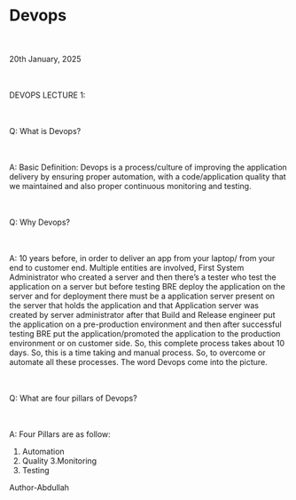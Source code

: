 # Devops
<br></br>
20th January, 2025

<br></br>
DEVOPS LECTURE 1:

<br></br>
Q: What is Devops?

<br></br>
A: Basic Definition: 
Devops is a process/culture of improving the application delivery by ensuring proper automation, with a code/application quality that we maintained and also proper continuous monitoring and testing.

<br></br>
Q: Why Devops?

<br></br>
A: 10 years before, in order to deliver an app from your laptop/ from your end to customer end. Multiple entities are involved, 
First System Administrator who created a server and then there’s a tester who test the application on a server but before testing BRE deploy the application on the server and for deployment there must be a application server present on the server that holds the application and that Application server was created by server administrator after that Build and Release engineer put the application on a pre-production environment and then after successful testing BRE put the application/promoted the application to the production environment or on customer side. So, this complete process takes about 10 days. So, this is a time taking and manual process. So, to overcome or automate all these processes. The word Devops come into the picture.

<br></br>
Q: What are four pillars of Devops?

<br></br>
A: Four Pillars are as follow:
1. Automation
2. Quality
3.Monitoring
4. Testing

Author-Abdullah

